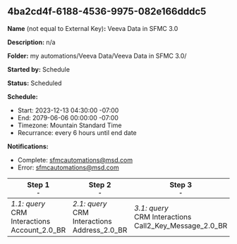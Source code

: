 ## 4ba2cd4f-6188-4536-9975-082e166dddc5

**Name** (not equal to External Key)**:** Veeva Data in SFMC 3.0

**Description:** n/a

**Folder:** my automations/Veeva Data/Veeva Data in SFMC 3.0/

**Started by:** Schedule

**Status:** Scheduled

**Schedule:**

* Start: 2023-12-13 04:30:00 -07:00
* End: 2079-06-06 00:00:00 -07:00
* Timezone: Mountain Standard Time
* Recurrance: every 6 hours until end date

**Notifications:**

* Complete: sfmcautomations@msd.com
* Error: sfmcautomations@msd.com

| Step 1<br>_<small>-</small>_ | Step 2<br>_<small>-</small>_ | Step 3<br>_<small>-</small>_ | Step 4<br>_<small>-</small>_ | Step 5<br>_<small>-</small>_ | Step 6<br>_<small>-</small>_ | Step 7<br>_<small>-</small>_ | Step 8<br>_<small>-</small>_ | Step 9<br>_<small>-</small>_ | Step 10<br>_<small>-</small>_ | Step 11<br>_<small>-</small>_ | Step 12<br>_<small>-</small>_ | Step 13<br>_<small>-</small>_ | Step 14<br>_<small>-</small>_ | Step 15<br>_<small>-</small>_ | Step 16<br>_<small>-</small>_ | Step 17<br>_<small>-</small>_ | Step 18<br>_<small>-</small>_ | Step 19<br>_<small>-</small>_ | Step 20<br>_<small>-</small>_ | Step 21<br>_<small>-</small>_ | Step 22<br>_<small>-</small>_ | Step 23<br>_<small>-</small>_ | Step 24<br>_<small>-</small>_ | Step 25<br>_<small>-</small>_ | Step 26<br>_<small>-</small>_ | Step 27<br>_<small>-</small>_ |
| --- | --- | --- | --- | --- | --- | --- | --- | --- | --- | --- | --- | --- | --- | --- | --- | --- | --- | --- | --- | --- | --- | --- | --- | --- | --- | --- |
| _1.1: query_<br>CRM Interactions Account_2.0_BR | _2.1: query_<br>CRM Interactions Address_2.0_BR | _3.1: query_<br>CRM Interactions Call2_Key_Message_2.0_BR | _4.1: query_<br>CRM Interactions Approved_Document_2.0_BR | _5.1: query_<br>CRM Interactions Call2_Sample_2.0_BR | _6.1: query_<br>CRM Interactions Call2_Detail_2.0_BR | _7.1: query_<br>CRM Interactions Email_Activity_2.0_BR | _8.1: query_<br>CRM_Interactions Clm_Presentation_2.0_BR | _9.1: query_<br>CRM Interactions _Product_2.0_BR | _10.1: query_<br>CRM Interactions Multichannel_consent_2.0_BR | _11.1: query_<br>CRM Interactions Question_Response_2.0_BR | _12.1: query_<br>CRM_Interactions_Product_metrics_2.0_BR | _13.1: query_<br>CRM Interactions  Survey_2.0_BR | _14.1: query_<br>CRM Interactions Sent_Email_2.0_BR | _15.1: query_<br>CRM Interactions Survey_Target_2.0_BR | _16.1: query_<br>CRM Interactions Survey_Question_2.0_BR | _17.1: query_<br>CRM Interactions User_2.0_BR | _18.1: query_<br>CRM Interactions TSF_2.0_BR | _19.1: query_<br>CRM Interactions Call2_2.0_BR | _20.1: query_<br>CRM Interactions MC_Cycle_Plan_Target_3.0_BR | _21.1: query_<br>CRM Interactions MC_Cycle_Plan_Channel_3.0_BR | _22.1: query_<br>CRM Interactions MC_Cycle_Plan_Product_3.0_BR | _23.1: query_<br>CRM Interactions MC_Cycle_Plan_3.0_BR | _24.1: query_<br>CRM Interactions Dynamic_Attribute_3.0_BR | _25.1: query_<br>CRM Interactions MSD_CORE_CI_Question_3.0_BR | _26.1: query_<br>CRM Interactions MSD_CORE_CI_Header_3.0_BR | _27.1: query_<br>CRM Interactions MSD_CORE_CI_Target_Response_3.0_BR |

